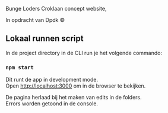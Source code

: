 Bunge Loders Croklaan concept website,

In opdracht van Dpdk &#169;

## Lokaal runnen script

In de project directory in de CLI run je het volgende commando:

### `npm start`

Dit runt de app in development mode.<br />
Open [http://localhost:3000](http://localhost:3000) om in de browser te bekijken.

De pagina herlaad bij het maken van edits in de folders.<br />
Errors worden getoond in de console.

